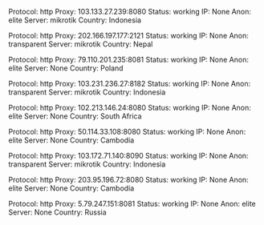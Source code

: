 Protocol: http
Proxy: 103.133.27.239:8080
Status: working
IP: None
Anon: elite
Server: mikrotik
Country: Indonesia

Protocol: http
Proxy: 202.166.197.177:2121
Status: working
IP: None
Anon: transparent
Server: mikrotik
Country: Nepal

Protocol: http
Proxy: 79.110.201.235:8081
Status: working
IP: None
Anon: elite
Server: None
Country: Poland

Protocol: http
Proxy: 103.231.236.27:8182
Status: working
IP: None
Anon: transparent
Server: mikrotik
Country: Indonesia

Protocol: http
Proxy: 102.213.146.24:8080
Status: working
IP: None
Anon: elite
Server: None
Country: South Africa

Protocol: http
Proxy: 50.114.33.108:8080
Status: working
IP: None
Anon: elite
Server: None
Country: Cambodia

Protocol: http
Proxy: 103.172.71.140:8090
Status: working
IP: None
Anon: transparent
Server: mikrotik
Country: Indonesia

Protocol: http
Proxy: 203.95.196.72:8080
Status: working
IP: None
Anon: elite
Server: None
Country: Cambodia

Protocol: http
Proxy: 5.79.247.151:8081
Status: working
IP: None
Anon: elite
Server: None
Country: Russia

